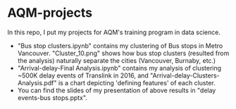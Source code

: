 # AQM-projects
In this repo, I put my projects for AQM's training program in data science.  
* "Bus stop clusters.ipynb" contains my clustering of Bus stops in Metro Vancouver. "Cluster_10.png" shows how bus stop clusters (resulted from the analysis) naturally separate the cities (Vancouver, Burnaby, etc.)
* "Arrival-delay-Final Analysis.ipynb" contains my analysis of clustering ~500K delay events of Translink in 2016, and "Arrival-delay-Clusters-Analysis.pdf" is a chart depicting 'defining features'
of each cluster.
* You can find the slides of my presentation of above results in "delay events-bus stops.pptx".
